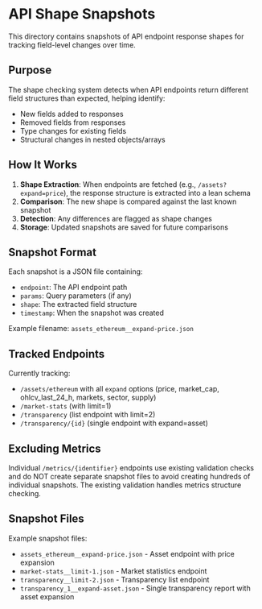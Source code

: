 # API Shape Snapshots

This directory contains snapshots of API endpoint response shapes for tracking field-level changes over time.

## Purpose

The shape checking system detects when API endpoints return different field structures than expected, helping identify:
- New fields added to responses
- Removed fields from responses
- Type changes for existing fields
- Structural changes in nested objects/arrays

## How It Works

1. **Shape Extraction**: When endpoints are fetched (e.g., `/assets?expand=price`), the response structure is extracted into a lean schema
2. **Comparison**: The new shape is compared against the last known snapshot
3. **Detection**: Any differences are flagged as shape changes
4. **Storage**: Updated snapshots are saved for future comparisons

## Snapshot Format

Each snapshot is a JSON file containing:
- `endpoint`: The API endpoint path
- `params`: Query parameters (if any)
- `shape`: The extracted field structure
- `timestamp`: When the snapshot was created

Example filename: `assets_ethereum__expand-price.json`

## Tracked Endpoints

Currently tracking:
- `/assets/ethereum` with all `expand` options (price, market_cap, ohlcv_last_24_h, markets, sector, supply)
- `/market-stats` (with limit=1)
- `/transparency` (list endpoint with limit=2)
- `/transparency/{id}` (single endpoint with expand=asset)

## Excluding Metrics

Individual `/metrics/{identifier}` endpoints use existing validation checks and do NOT create separate snapshot files to avoid creating hundreds of individual snapshots. The existing validation handles metrics structure checking.

## Snapshot Files

Example snapshot files:
- `assets_ethereum__expand-price.json` - Asset endpoint with price expansion
- `market-stats__limit-1.json` - Market statistics endpoint
- `transparency__limit-2.json` - Transparency list endpoint
- `transparency_1__expand-asset.json` - Single transparency report with asset expansion
